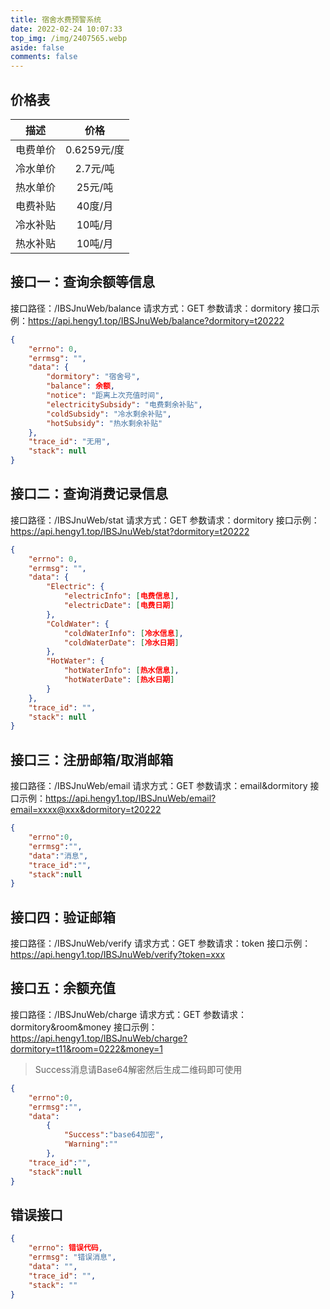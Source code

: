 ```yaml
---
title: 宿舍水费预警系统
date: 2022-02-24 10:07:33
top_img: /img/2407565.webp
aside: false
comments: false
---
```


##  价格表
|   描述   |    价格     |
| :------: | :---------: |
| 电费单价 | 0.6259元/度 |
| 冷水单价 |  2.7元/吨   |
| 热水单价 |   25元/吨   |
| 电费补贴 |    40度/月     |
| 冷水补贴 |    10吨/月     |
| 热水补贴 |    10吨/月     |

[^注意]: 该价格表更新于2022-02


## 接口一：查询余额等信息
接口路径：/IBSJnuWeb/balance
请求方式：GET
参数请求：dormitory
接口示例：https://api.hengy1.top/IBSJnuWeb/balance?dormitory=t20222
```json
{
    "errno": 0,
    "errmsg": "",
    "data": {
        "dormitory": "宿舍号",
        "balance": 余额,
        "notice": "距离上次充值时间",
        "electricitySubsidy": "电费剩余补贴",
        "coldSubsidy": "冷水剩余补贴",
        "hotSubsidy": "热水剩余补贴"
    },
    "trace_id": "无用",
    "stack": null
}
```

## 接口二：查询消费记录信息
接口路径：/IBSJnuWeb/stat
请求方式：GET
参数请求：dormitory
接口示例：https://api.hengy1.top/IBSJnuWeb/stat?dormitory=t20222
```json
{
    "errno": 0,
    "errmsg": "",
    "data": {
        "Electric": {
            "electricInfo": [电费信息],
            "electricDate": [电费日期]
        },
        "ColdWater": {
            "coldWaterInfo": [冷水信息],
            "coldWaterDate": [冷水日期]
        },
        "HotWater": {
            "hotWaterInfo": [热水信息],
            "hotWaterDate": [热水日期]
        }
    },
    "trace_id": "",
    "stack": null
}
```

## 接口三：注册邮箱/取消邮箱
接口路径：/IBSJnuWeb/email
请求方式：GET
参数请求：email&dormitory
接口示例：https://api.hengy1.top/IBSJnuWeb/email?email=xxxx@xxx&dormitory=t20222
```json
{
    "errno":0,
    "errmsg":"",
    "data":"消息",
    "trace_id":"",
    "stack":null
}
```

## 接口四：验证邮箱
接口路径：/IBSJnuWeb/verify
请求方式：GET
参数请求：token
接口示例：https://api.hengy1.top/IBSJnuWeb/verify?token=xxx

## 接口五：余额充值
接口路径：/IBSJnuWeb/charge
请求方式：GET
参数请求：dormitory&room&money
接口示例：https://api.hengy1.top/IBSJnuWeb/charge?dormitory=t11&room=0222&money=1
> Success消息请Base64解密然后生成二维码即可使用

```json
{
    "errno":0,
    "errmsg":"",
    "data":
        {
            "Success":"base64加密",
            "Warning":""
        },
    "trace_id":"",
    "stack":null
}
```

## 错误接口
```json
{
    "errno": 错误代码,
    "errmsg": "错误消息",
    "data": "",
    "trace_id": "",
    "stack": ""
}
```
